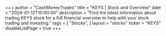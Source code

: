 +++
author = "CashMoneyTrades"
title = "KEYS | Stock and Overview"
date = "2024-01-12T10:00:00"
description = "Find the latest information about trading KEYS stock for a full financial overview to help with your stock trading and investing."
tags = [
   "Stocks",
]
layout = "stocks"
ticker = "KEYS"
disableListPage = true
+++
